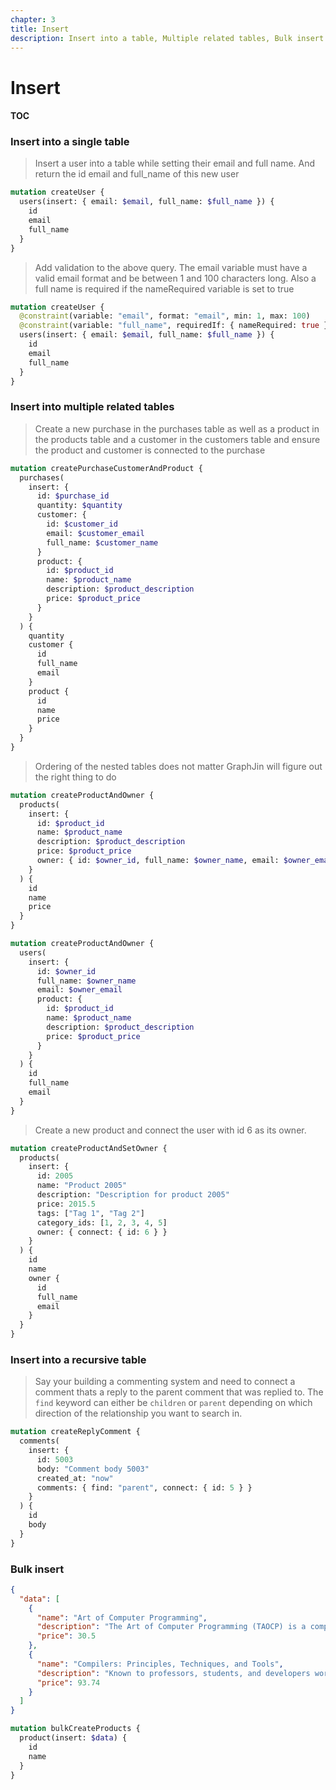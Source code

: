 ```yaml
---
chapter: 3
title: Insert
description: Insert into a table, Multiple related tables, Bulk insert
---
```


# Insert

#### TOC

### Insert into a single table

> Insert a user into a table while setting their email and full name. And return the id email and full_name of this new user

```graphql
mutation createUser {
  users(insert: { email: $email, full_name: $full_name }) {
    id
    email
    full_name
  }
}
```

> Add validation to the above query. The email variable must have a valid email format and be between 1 and 100 characters long. Also a full name is required if the nameRequired variable is set to true

```graphql
mutation createUser {
  @constraint(variable: "email", format: "email", min: 1, max: 100)
  @constraint(variable: "full_name", requiredIf: { nameRequired: true } ) {
  users(insert: { email: $email, full_name: $full_name }) {
    id
    email
    full_name
  }
}
```

### Insert into multiple related tables

> Create a new purchase in the purchases table as well as a product in the products table and a customer in the customers table and ensure the product and customer is connected to the purchase

```graphql
mutation createPurchaseCustomerAndProduct {
  purchases(
    insert: {
      id: $purchase_id
      quantity: $quantity
      customer: {
        id: $customer_id
        email: $customer_email
        full_name: $customer_name
      }
      product: {
        id: $product_id
        name: $product_name
        description: $product_description
        price: $product_price
      }
    }
  ) {
    quantity
    customer {
      id
      full_name
      email
    }
    product {
      id
      name
      price
    }
  }
}
```

> Ordering of the nested tables does not matter GraphJin will figure out the right thing to do

```graphql title="Create product and owner"
mutation createProductAndOwner {
  products(
    insert: {
      id: $product_id
      name: $product_name
      description: $product_description
      price: $product_price
      owner: { id: $owner_id, full_name: $owner_name, email: $owner_email }
    }
  ) {
    id
    name
    price
  }
}
```

```graphql title="Create owner and product"
mutation createProductAndOwner {
  users(
    insert: {
      id: $owner_id
      full_name: $owner_name
      email: $owner_email
      product: {
        id: $product_id
        name: $product_name
        description: $product_description
        price: $product_price
      }
    }
  ) {
    id
    full_name
    email
  }
}
```

> Create a new product and connect the user with id 6 as its owner.

```graphql
mutation createProductAndSetOwner {
  products(
    insert: {
      id: 2005
      name: "Product 2005"
      description: "Description for product 2005"
      price: 2015.5
      tags: ["Tag 1", "Tag 2"]
      category_ids: [1, 2, 3, 4, 5]
      owner: { connect: { id: 6 } }
    }
  ) {
    id
    name
    owner {
      id
      full_name
      email
    }
  }
}
```

### Insert into a recursive table

> Say your building a commenting system and need to connect a comment thats
> a reply to the parent comment that was replied to. The `find` keyword can either be `children` or `parent` depending on which direction of the relationship you want to search in.

```graphql
mutation createReplyComment {
  comments(
    insert: {
      id: 5003
      body: "Comment body 5003"
      created_at: "now"
      comments: { find: "parent", connect: { id: 5 } }
    }
  ) {
    id
    body
  }
}
```

### Bulk insert

```json title="Query Variables"
{
  "data": [
    {
      "name": "Art of Computer Programming",
      "description": "The Art of Computer Programming (TAOCP) is a comprehensive monograph written by computer scientist Donald Knuth",
      "price": 30.5
    },
    {
      "name": "Compilers: Principles, Techniques, and Tools",
      "description": "Known to professors, students, and developers worldwide as the 'Dragon Book' is available in a new edition",
      "price": 93.74
    }
  ]
}
```

```graphql
mutation bulkCreateProducts {
  product(insert: $data) {
    id
    name
  }
}
```
